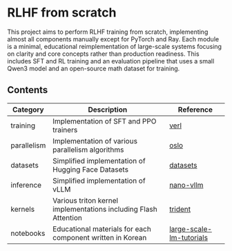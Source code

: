 # RLHF from scratch
This project aims to perform RLHF training from scratch, implementing almost all components manually except for PyTorch and Ray. Each module is a minimal, educational reimplementation of large-scale systems focusing on clarity and core concepts rather than production readiness. This includes SFT and RL training and an evaluation pipeline that uses a small Qwen3 model and an open-source math dataset for training.

## Contents

| Category     | Description                                                     | Reference                                                                        |
|--------------|-----------------------------------------------------------------|----------------------------------------------------------------------------------|
| training     | Implementation of SFT and PPO trainers                          | [verl](https://github.com/volcengine/verl)                                       |
| parallelism  | Implementation of various parallelism algorithms                | [oslo](https://github.com/EleutherAI/oslo)                                       |
| datasets     | Simplified implementation of Hugging Face Datasets              | [datasets](https://github.com/huggingface/datasets)                              |
| inference    | Simplified implementation of vLLM                               | [nano-vllm](https://github.com/GeeeekExplorer/nano-vllm)                         |
| kernels      | Various triton kernel implementations including Flash Attention | [trident](https://github.com/kakaobrain/trident)                                 |
| notebooks    | Educational materials for each component written in Korean      | [large-scale-lm-tutorials](https://github.com/tunib-ai/large-scale-lm-tutorials) |
